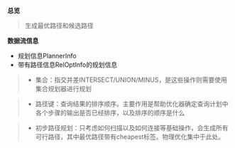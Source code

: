 **总览**

> 生成最优路径和候选路径

**数据流信息**

- 规划信息PlannerInfo
- 带有路径信息RelOptInfo的规划信息 

> - 集合：指交并差INTERSECT/UNION/MINUS，是这些操作则需要使用集合规划器进行规划

> - 路径键：查询结果的排序顺序。主要作用是帮助优化器确定查询计划中各个步骤的输出是否已经排序，以及排序的顺序是什么

> - 初步路径规划：只考虑如何扫描以及如何连接等基础操作，会生成所有可行路径，其中最优路径带有cheapest标签。物理优化集中于此处。